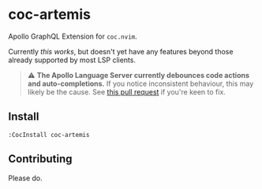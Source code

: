 # coc-artemis

Apollo GraphQL Extension for `coc.nvim`.

Currently _this works_, but doesn't yet have any features beyond those already supported by most LSP clients.

> :warning: **The Apollo Language Server currently debounces code actions and auto-completions.** If you notice inconsistent behaviour, this may likely be the cause. See [this pull request](https://github.com/apollographql/apollo-tooling/pull/1593) if you're keen to fix.

## Install

`:CocInstall coc-artemis`

## Contributing

Please do.

